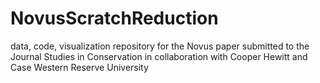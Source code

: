 # NovusScratchReduction
data, code, visualization repository for the Novus paper submitted to the Journal Studies in Conservation in collaboration with Cooper Hewitt and Case Western Reserve University
